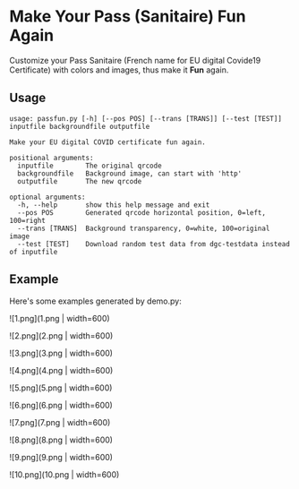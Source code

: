 # Make Your Pass (Sanitaire) Fun Again
Customize your Pass Sanitaire (French name for EU digital Covide19 Certificate) with colors and images, thus make it **Fun** again.

## Usage

    usage: passfun.py [-h] [--pos POS] [--trans [TRANS]] [--test [TEST]] inputfile backgroundfile outputfile

    Make your EU digital COVID certificate fun again.

    positional arguments:
      inputfile        The original qrcode
      backgroundfile   Background image, can start with 'http'
      outputfile       The new qrcode

    optional arguments:
      -h, --help       show this help message and exit
      --pos POS        Generated qrcode horizontal position, 0=left, 100=right
      --trans [TRANS]  Background transparency, 0=white, 100=original image
      --test [TEST]    Download random test data from dgc-testdata instead of inputfile

## Example

Here's some examples generated by demo.py:

![1.png](1.png | width=600)

![2.png](2.png | width=600)

![3.png](3.png | width=600)

![4.png](4.png | width=600)

![5.png](5.png | width=600)

![6.png](6.png | width=600)

![7.png](7.png | width=600)

![8.png](8.png | width=600)

![9.png](9.png | width=600)

![10.png](10.png | width=600)
